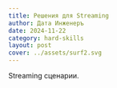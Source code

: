 ```yaml
---
title: Решения для Streaming
author: Дата Инженеръ
date: 2024-11-22
category: hard-skills
layout: post
cover: ../assets/surf2.svg
---
```


Streaming сценарии.
